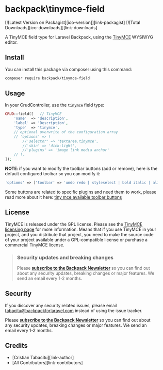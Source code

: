 # backpack\tinymce-field

[![Latest Version on Packagist][ico-version]][link-packagist]
[![Total Downloads][ico-downloads]][link-downloads]

A TinyMCE field type for Laravel Backpack, using the [TinyMCE](https://www.tiny.cloud/) WYSIWYG editor.
## Install

You can install this package via composer using this command:

```bash
composer require backpack/tinymce-field
```

## Usage

In your CrudController, use the `tinymce` field type:

```php
CRUD::field([   // TinyMCE
    'name'  => 'description',
    'label' => 'Description',
    'type'  => 'tinymce',
    // optional overwrite of the configuration array
    // 'options' => [
        //'selector' => 'textarea.tinymce',
        //'skin' => 'dick-light',
        //'plugins' => 'image link media anchor'
    // ],
]);
```

**NOTE**: if you want to modify the toolbar buttons (add or remove), here is the default configured toolbar so you can modify it:

```php
'options' => ['toolbar' => 'undo redo | styleselect | bold italic | alignleft aligncenter alignright alignjustify | outdent indent'],
```

Some buttons are related to specific plugins and need them to work, please read more about it here: [tiny mce available toolbar buttons](https://www.tiny.cloud/docs/advanced/available-toolbar-buttons/)

## License

TinyMCE is released under the GPL license. Please see the [TinyMCE licensing page](https://www.tiny.cloud/docs/tinymce/latest/license-key/) for more information. Means that if you use TinyMCE in your project, and you distribute that project, you need to make the source code of your project available under a GPL-compatible license or purchase a commercial TinyMCE license.


> ### Security updates and breaking changes
> Please **[subscribe to the Backpack Newsletter](http://backpackforlaravel.com/newsletter)** so you can find out about any security updates, breaking changes or major features. We send an email every 1-2 months.

## Security

If you discover any security related issues, please email tabacitu@backpackforlaravel.com instead of using the issue tracker.

Please **[subscribe to the Backpack Newsletter](http://backpackforlaravel.com/newsletter)** so you can find out about any security updates, breaking changes or major features. We send an email every 1-2 months.

## Credits

- [Cristian Tabacitu][link-author]
- [All Contributors][link-contributors]
